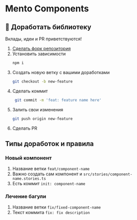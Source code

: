 # Mento Components

## 🔨 Доработать библиотеку

Вклады, идеи и PR приветствуются!

1. [Сделать форк репозитория](https://github.com/guvictory/mento-components/fork)
2. Установить зависимости
    ```sh
    npm i
    ```
3. Создать новую ветку с вашими доработками
    ```sh
    git checkout -b new-feature
    ```
4. Сделать коммит
    ```sh
     git commit -m 'feat: feature name here'
    ```
5. Залить свои изменения
    ```sh
    git push origin new-feature
    ```
6. Сделать PR

## Типы доработок и правила

### Новый компонент

1. Название ветки `feat/component-name`
2. Важно создать сам компонент и `src/stories/component-name.stories.ts`
3. Есть коммит `init: component-name`

### Лечение багули

1. Название ветки `fix/fixed-component-name`
2. Текст коммита `fix: fix description`
